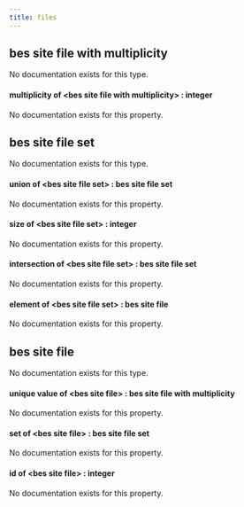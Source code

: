 ```yaml
---
title: files
---
```


## bes site file with multiplicity

No documentation exists for this type.

#### multiplicity of &lt;bes site file with multiplicity&gt; : integer

No documentation exists for this property.

## bes site file set

No documentation exists for this type.

#### union of &lt;bes site file set&gt; : bes site file set

No documentation exists for this property.

#### size of &lt;bes site file set&gt; : integer

No documentation exists for this property.

#### intersection of &lt;bes site file set&gt; : bes site file set

No documentation exists for this property.

#### element of &lt;bes site file set&gt; : bes site file

No documentation exists for this property.

## bes site file

No documentation exists for this type.

#### unique value of &lt;bes site file&gt; : bes site file with multiplicity

No documentation exists for this property.

#### set of &lt;bes site file&gt; : bes site file set

No documentation exists for this property.

#### id of &lt;bes site file&gt; : integer

No documentation exists for this property.

